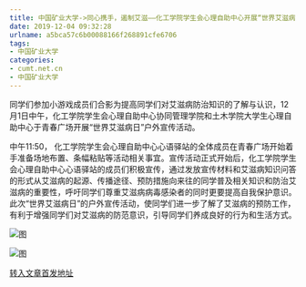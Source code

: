 ```yaml
---
title: 中国矿业大学->同心携手，遏制艾滋——化工学院学生会心理自助中心开展“世界艾滋病日”户外宣传活动 | cumt.net.cn
date: 2019-12-04 09:32:28
urlname: a5bca57c6b00088166f268891cfe6706
tags: 
- 中国矿业大学
categories:
- cumt.net.cn
- 中国矿业大学
---
```

同学们参加小游戏成员们合影为提高同学们对艾滋病防治知识的了解与认识，12月1日中午，化工学院学生会心理自助中心协同管理学院和土木学院大学生心理自助中心于青春广场开展“世界艾滋病日”户外宣传活动。

中午11:50， 化工学院学生会心理自助中心心语驿站的全体成员在青春广场开始着手准备场地布置、条幅粘贴等活动相关事宜。宣传活动正式开始后，化工学院学生会心理自助中心心语驿站的成员们积极宣传，通过发放宣传材料和艾滋病知识问答的形式从艾滋病的起源、传播途径、预防措施向来往的同学普及相关知识和防治艾滋病的重要性，呼吁同学们尊重艾滋病病毒感染者的同时更要提高自我保护意识。此次“世界艾滋病日”的户外宣传活动，使同学们进一步了解了艾滋病的预防工作，有利于增强同学们对艾滋病的防范意识，引导同学们养成良好的行为和生活方式。

![图](http://xwzx.cumt.edu.cn/_upload/article/images/c1/53/f36a81f1402aa5a55455a7e7d5b9/8a98b957-a658-4b61-b770-1834d1d04ab4.jpg)

![图](http://xwzx.cumt.edu.cn/_upload/article/images/c1/53/f36a81f1402aa5a55455a7e7d5b9/1d33dd90-6417-4e2e-9a98-7ae2d82bf1bb.jpg)

[转入文章首发地址](http://xwzx.cumt.edu.cn/6e/3c/c523a552508/page.htm)